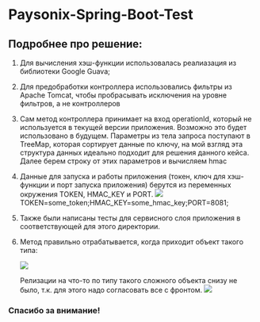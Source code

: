 # Paysonix-Spring-Boot-Test

## Подробнее про решение:

1. Для вычисления хэш-функции использовалась реалиазация из библиотеки Google Guava;

2. Для предобработки контроллера использовались фильтры из Apache Tomcat, 
   чтобы пробрасывать исключения на уровне фильтров, а не контроллеров

3. Сам метод контроллера принимает на вход operationId, который не используется в текущей версии приложения. 
   Возможно это будет использовано в будущем. Параметры из тела запроса поступают в TreeMap, 
   которая сортирует данные по ключу, на мой взгляд эта структура данных идеально подходит для решения данного кейса.
   Далее берем строку от этих параметров и вычисляем hmac
   
4. Данные для запуска и работы приложения (токен, ключ для хэш-функции и порт запуска приложения) берутся из переменных окружения
   TOKEN, HMAC_KEY и PORT.
   ![](https://sun9-14.userapi.com/impg/DkEADvsfv-26Xct4TqaCr4ptFIP0CKf9D3rZFw/dmXudvAP2Hw.jpg?size=914x64&quality=96&sign=4dc7371a6561f56598f81ac9ee653e13&type=album)
   TOKEN=some_token;HMAC_KEY=some_hmac_key;PORT=8081;

5. Также были написаны тесты для сервисного слоя приложения в соответствующей для этого директории.

6. Метод правильно отрабатывается, когда приходит объект такого типа:
   
   ![](https://sun9-57.userapi.com/impg/1FXVohbJsr2If980n6QNf4pLNhYzkrvg2pf3cQ/NhtItzWvffU.jpg?size=257x187&quality=96&sign=27e24f2b6949b4410de8c5b7740ef38a&type=album)

   Релизации на что-то по типу такого сложного объекта снизу не было, т.к. для этого надо согласовать все с фронтом.
   ![](https://sun9-56.userapi.com/impg/MDpzZvOajH6Zsf0n1-AL5eynm3KhenBguKfROQ/vdwIYqNhjNE.jpg?size=297x277&quality=96&sign=1939ec9ce731a7b37b033dd322f2a200&type=album)

### Спасибо за внимание!
